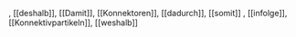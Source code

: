, [[deshalb]], [[Damit]], [[Konnektoren]], [[dadurch]], [[somit]]
, [[infolge]], [[Konnektivpartikeln]], [[weshalb]]